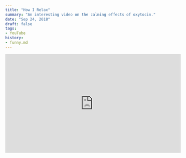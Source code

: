 ```yaml
---
title: "How I Relax"
summary: "An interesting video on the calming effects of oxytocin."
date: "Sep 24, 2018"
draft: false
tags:
- YouTube
history:
- funny.md
---
```


<iframe width="560" height="315" src="https://www.youtube-nocookie.com/embed/DLu2CFDBJk0?rel=0" frameborder="0" allow="autoplay; encrypted-media" allowfullscreen></iframe>